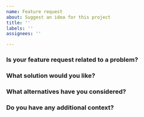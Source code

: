 ```yaml
---
name: Feature request
about: Suggest an idea for this project
title: ''
labels: ''
assignees: ''

---
```


### Is your feature request related to a problem?
<!--- A clear and concise description of what the problem is, e.g. I'm always frustrated when [...]. -->

### What solution would you like?
<!--- A clear and concise description of what you want to happen. -->

### What alternatives have you considered?
<!--- A clear and concise description of any alternative solutions or features you've considered. -->

### Do you have any additional context?
<!--- Add any other context or screenshots about the feature request here. -->
